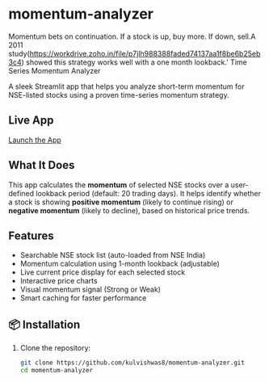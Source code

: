 # momentum-analyzer
Momentum bets on continuation. If a stock is up, buy more. If down, sell.A 2011 study(https://workdrive.zoho.in/file/p7jlh988388faded74137aa1f8be6b25eb3c4) showed this strategy works well with a one month lookback.'
  Time Series Momentum Analyzer

A sleek Streamlit app that helps you analyze short-term momentum for NSE-listed stocks using a proven time-series momentum strategy.

##  Live App

 [Launch the App](https://kulvishwas8-momentum-analyzer.streamlit.app)

##  What It Does

This app calculates the **momentum** of selected NSE stocks over a user-defined lookback period (default: 20 trading days). It helps identify whether a stock is showing **positive momentum** (likely to continue rising) or **negative momentum** (likely to decline), based on historical price trends.

##  Features

- Searchable NSE stock list (auto-loaded from NSE India)
- Momentum calculation using 1-month lookback (adjustable)
- Live current price display for each selected stock
- Interactive price charts
- Visual momentum signal (Strong or Weak)
- Smart caching for faster performance

## 📦 Installation

1. Clone the repository:
   ```bash
   git clone https://github.com/kulvishwas8/momentum-analyzer.git
   cd momentum-analyzer
